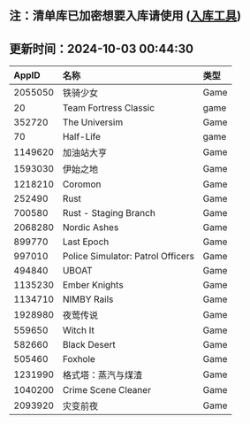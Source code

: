 ## 注：清单库已加密想要入库请使用 ([入库工具](https://github.com/BlankTMing/ManifestAutoUpdate/releases))

## 更新时间：2024-10-03 00:44:30
| AppID | 名称 | 类型  |
| :-------------------- | :----------------------------- | :----------- |
| 2055050 |   铁骑少女| Game |
| 20 | Team Fortress Classic| game |
| 352720 | The Universim| Game |
| 70 | Half-Life| game |
| 1149620 | 加油站大亨| Game |
| 1593030 | 伊始之地| Game |
| 1218210 | Coromon| Game |
| 252490 | Rust| Game |
| 700580 | Rust - Staging Branch| Game |
| 2068280 | Nordic Ashes| Game |
| 899770 | Last Epoch| Game |
| 997010 | Police Simulator: Patrol Officers| Game |
| 494840 | UBOAT| Game |
| 1135230 | Ember Knights| Game |
| 1134710 | NIMBY Rails| Game |
| 1928980 | 夜莺传说| Game |
| 559650 | Witch It| Game |
| 582660 | Black Desert| Game |
| 505460 | Foxhole| Game |
| 1231990 | 格式塔：蒸汽与煤渣| Game |
| 1040200 | Crime Scene Cleaner| Game |
| 2093920 | 灾变前夜| Game |
